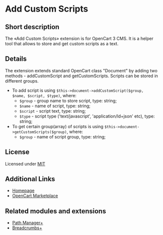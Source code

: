 # Add Custom Scripts

## Short description
The «Add Custom Scripts» extension is for OpenCart 3 CMS. It is a helper tool that allows to store and get custom scripts as a text.

## Details
The extension extends standard OpenCart class "Document" by adding two methods - addCustomScript and getCustomScripts.
Scripts can be stored in different groups.
* To add script is using `$this->document->addCustomScript($group, $name, $script, $type)`, where:
    * `$group` - group name to store script, type: string;
    * `$name` - name of script, type: string;
    * `$script` - script text, type: string;
    * `$type` - script type ('text/javascript', 'application/ld+json' etc), type: string;
* To get certain group(array) of scripts is using  `$this->document->getCustomScripts($group)`, where:
    * `$group` - name of script group, type: string;

## License
Licensed under [MIT](https://git.io/JvEHu)

## Additional Links
* [Homepage](https://underr.space/tag:opencart)
* [OpenCart Marketplace](https://www.opencart.com/index.php?route=marketplace/extension&filter_member=ocmod.space)

## Related modules and extensions
* [Path Manager+](https://www.opencart.com/index.php?route=marketplace/extension/info&extension_id=38192)
* [Breadcrumbs+](https://www.opencart.com/index.php?route=marketplace/extension/info&extension_id=35022)
